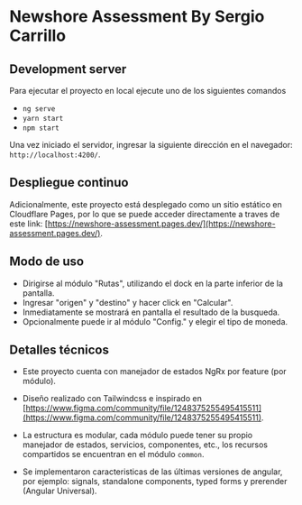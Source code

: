# Newshore Assessment By Sergio Carrillo

## Development server

Para ejecutar el proyecto en local ejecute uno de los siguientes comandos

 - `ng serve`
 - `yarn start`
 - `npm start`

Una vez iniciado el servidor, ingresar la siguiente dirección en el navegador: `http://localhost:4200/`.

## Despliegue continuo

Adicionalmente, este proyecto está desplegado como un sitio estático en Cloudflare Pages, por lo que se puede acceder directamente a traves de este link: [https://newshore-assessment.pages.dev/](https://newshore-assessment.pages.dev/).

## Modo de uso

- Dirigirse al módulo "Rutas", utilizando el dock en la parte inferior de la pantalla.
- Ingresar "origen" y "destino" y hacer click en "Calcular".
- Inmediatamente se mostrará en pantalla el resultado de la busqueda.
- Opcionalmente puede ir al módulo "Config." y elegir el tipo de moneda.

## Detalles técnicos

- Este proyecto cuenta con manejador de estados NgRx por feature (por módulo).

- Diseño realizado con Tailwindcss e inspirado en [https://www.figma.com/community/file/1248375255495415511](https://www.figma.com/community/file/1248375255495415511).

- La estructura es modular, cada módulo puede tener su propio manejador de estados, servicios, componentes, etc., los recursos compartidos se encuentran en el módulo `common`.

- Se implementaron caracteristicas de las últimas versiones de angular, por ejemplo: signals, standalone components, typed forms y prerender (Angular Universal).
